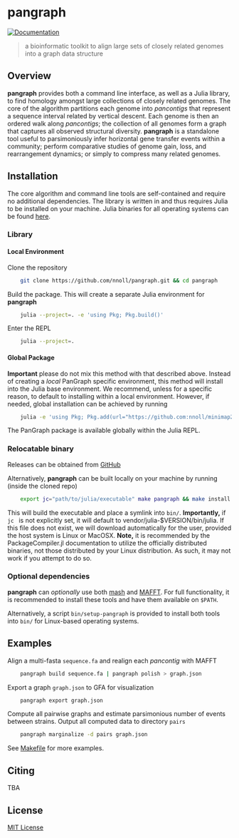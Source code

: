 # pangraph

[![Documentation](https://img.shields.io/badge/Documentation-Link-blue.svg)](https://nnoll.github.io/pangraph/)

> a bioinformatic toolkit to align large sets of closely related genomes into a graph data structure

## Overview

**pangraph** provides both a command line interface, as well as a Julia library, to find homology amongst large collections of closely related genomes.
The core of the algorithm partitions each genome into _pancontigs_ that represent a sequence interval related by vertical descent.
Each genome is then an ordered walk along _pancontigs_; the collection of all genomes form a graph that captures all observed structural diversity.
**pangraph** is a standalone tool useful to parsimoniously infer horizontal gene transfer events within a community; perform comparative studies of genome gain, loss, and rearrangement dynamics; or simply to compress many related genomes.

## Installation

The core algorithm and command line tools are self-contained and require no additional dependencies.
The library is written in and thus requires Julia to be installed on your machine.
Julia binaries for all operating systems can be found [here](https://julialang.org/downloads/).

### Library

#### Local Environment

Clone the repository
```bash
    git clone https://github.com/nnoll/pangraph.git && cd pangraph
```

Build the package. This will create a separate Julia environment for **pangraph**
```bash
    julia --project=. -e 'using Pkg; Pkg.build()'
```

Enter the REPL
```bash
    julia --project=.
```

#### Global Package

**Important** please do not mix this method with that described above.
Instead of creating a _local_ PanGraph specific environment, this method will install into the Julia base environment.
We recommend, unless for a specific reason, to default to installing within a local environment.
However, if needed, global installation can be achieved by running

```bash
    julia -e 'using Pkg; Pkg.add(url="https://github.com:nnoll/minimap2_jll.jl"); Pkg.add(url="https://github.com:nnoll/pangraph.git")'
```

The PanGraph package is available globally within the Julia REPL.

### Relocatable binary
Releases can be obtained from [GitHub](https://github.com/nnoll/pangraph/releases)

Alternatively, **pangraph** can be built locally on your machine by running (inside the cloned repo)
```bash
    export jc="path/to/julia/executable" make pangraph && make install
```
This will build the executable and place a symlink into `bin/`.
**Importantly,** if `jc ` is not explicitly set, it will default to vendor/julia-$VERSION/bin/julia.
If this file does not exist, we will download automatically for the user, provided the host system is Linux or MacOSX.
**Note,** it is recommended by the PackageCompiler.jl documentation to utilize the officially distributed binaries, not those distributed by your Linux distribution.
As such, it may not work if you attempt to do so.

### Optional dependencies
**pangraph** can _optionally_ use both [mash](https://github.com/marbl/Mash) and [MAFFT](https://mafft.cbrc.jp/alignment/software/).
For full functionality, it is recommended to install these tools and have them available on `$PATH`.

Alternatively, a script `bin/setup-pangraph` is provided to install both tools into `bin/` for Linux-based operating systems.

## Examples

Align a multi-fasta `sequence.fa` and realign each _pancontig_ with MAFFT
```bash
	pangraph build sequence.fa | pangraph polish > graph.json
```

Export a graph `graph.json` to GFA for visualization
```bash
	pangraph export graph.json
```

Compute all pairwise graphs and estimate parsimonious number of events between strains.
Output all computed data to directory `pairs`
```bash
	pangraph marginalize -d pairs graph.json
```

See [Makefile](Makefile) for more examples.

## Citing
TBA

## License

[MIT License](LICENSE)
